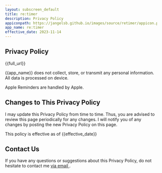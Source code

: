 ```yaml
---
layout: subscreen_default
title: re:timer
description: Privacy Policy
appiconpath: https://jangelsb.github.io/images/source/retimer/appicon.png
app_name: re:timer
effective_date: 2023-11-14
---
```



## Privacy Policy

{{full_url}}

{{app_name}} does not collect, store, or transmit any personal information. All data is processed on device. 

Apple Reminders are handled by Apple. 


## Changes to This Privacy Policy

I may update this Privacy Policy from time to time. Thus, you are advised to review this page periodically for any changes. I will notify you of any changes by posting the new Privacy Policy on this page.

This policy is effective as of {{effective_date}}



## Contact Us

If you have any questions or suggestions about this Privacy Policy, do not hesitate to contact me <a href="mailto:nextcalc.feedback@gmail@@@com?subject={{app_name}} support website"
   onmouseover="this.href=this.href.replace('@@@','.')">
   via email
</a>.
